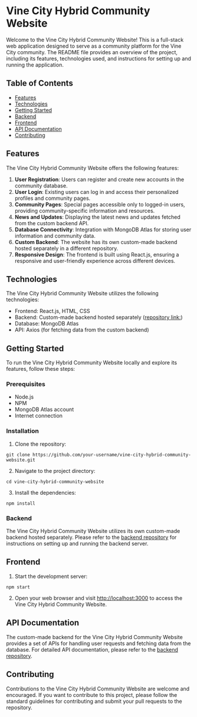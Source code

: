# Vine City Hybrid Community Website

Welcome to the Vine City Hybrid Community Website! This is a full-stack web application designed to serve as a community platform for the Vine City community. The README file provides an overview of the project, including its features, technologies used, and instructions for setting up and running the application.

## Table of Contents

- [Features](#features)
- [Technologies](#technologies)
- [Getting Started](#getting-started)
- [Backend](#backend)
- [Frontend](#frontend)
- [API Documentation](#api-documentation)
- [Contributing](#contributing)

## Features

The Vine City Hybrid Community Website offers the following features:

1. **User Registration**: Users can register and create new accounts in the community database.
2. **User Login**: Existing users can log in and access their personalized profiles and community pages.
3. **Community Pages**: Special pages accessible only to logged-in users, providing community-specific information and resources.
4. **News and Updates**: Displaying the latest news and updates fetched from the custom backend API.
5. **Database Connectivity**: Integration with MongoDB Atlas for storing user information and community data.
6. **Custom Backend**: The website has its own custom-made backend hosted separately in a different repository.
7. **Responsive Design**: The frontend is built using React.js, ensuring a responsive and user-friendly experience across different devices.

## Technologies

The Vine City Hybrid Community Website utilizes the following technologies:

- Frontend: React.js, HTML, CSS
- Backend: Custom-made backend hosted separately ([repository link:](https://github.com/rajnishtripathi2001/CRUD-API-VINE-CITY))
- Database: MongoDB Atlas
- API: Axios (for fetching data from the custom backend)

## Getting Started

To run the Vine City Hybrid Community Website locally and explore its features, follow these steps:

### Prerequisites

- Node.js
- NPM
- MongoDB Atlas account
- Internet connection

### Installation

1. Clone the repository:

```shell
git clone https://github.com/your-username/vine-city-hybrid-community-website.git
```
2. Navigate to the project directory:

```shell
cd vine-city-hybrid-community-website
```

3. Install the dependencies:

```shell
npm install
```

### Backend

The Vine City Hybrid Community Website utilizes its own custom-made backend hosted separately. Please refer to the [backend repository](https://github.com/rajnishtripathi2001/CRUD-API-VINE-CITY) for instructions on setting up and running the backend server.

## Frontend

1. Start the development server:
```shell
npm start
```
2. Open your web browser and visit [http://localhost:3000](http://localhost:3000) to access the Vine City Hybrid Community Website.

## API Documentation

The custom-made backend for the Vine City Hybrid Community Website provides a set of APIs for handling user requests and fetching data from the database. For detailed API documentation, please refer to the [backend repository](https://github.com/rajnishtripathi2001/CRUD-API-VINE-CITY).

## Contributing

Contributions to the Vine City Hybrid Community Website are welcome and encouraged. If you want to contribute to this project, please follow the standard guidelines for contributing and submit your pull requests to the repository.